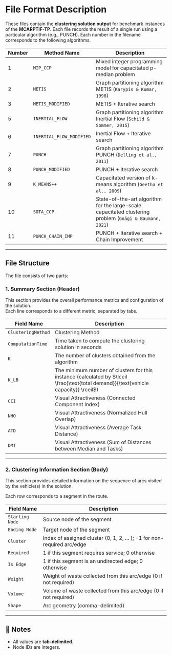 # File Format Description

These files contain the **clustering solution output** for benchmark instances of the **MCARPTIF-TP**. Each file records the result of a single run using a particular algorithm (e.g., PUNCH). Each number in the filename corresponds to the following algorithms.

| Number | Method Name                   | Description                                                                 |
|---------|-----------------------------|-----------------------------------------------------------------------------|
| 1 | `MIP_CCP`              | Mixed integer programming model for capacitated p-median problem                                             |
| 2 | `METIS`              | Graph partitioning algorithm METIS (`Karypis & Kumar, 1998`)                                            |
| 3 | `METIS_MODIFIED`           | METIS + Iterative search                             |
| 5 | `INERTIAL_FLOW` | Graph partitioning algorithm Inertial Flow (`Schild & Sommer, 2015`)                                            |
| 6 | `INERTIAL_FLOW_MODIFIED`                   | Inertial Flow + Iterative search                           |
| 7 | `PUNCH`                   | Graph partitioning algorithm PUNCH (`Delling et al., 2011`)                             |
| 8 | `PUNCH_MODIFIED`                   | PUNCH + Iterative search              |
| 9 | `K_MEANS++`                   | Capacitated version of k-means algorithm (`Geetha et al., 2009`)                          |
| 10 | `SOTA_CCP`                   | State-of-the-art algorithm for the large-scale capacitated clustering problem (`Gnägi & Baumann, 2021`)                          |
| 11 | `PUNCH_CHAIN_IMP`                   | PUNCH + Iterative search + Chain Improvement                          |


---

## File Structure

The file consists of two parts:

### 1. Summary Section (Header)

This section provides the overall performance metrics and configuration of the solution.  
Each line corresponds to a different metric, separated by tabs.

| Field Name                   | Description                                                                 |
|-----------------------------|-----------------------------------------------------------------------------|
| `ClusteringMethod`              | Clustering Method                                             |
| `ComputationTime`           | Time taken to compute the clustering solution in seconds                            |
| `K` | The number of clusters obtained from the algorithm                                             |
| `K_LB` | The minimum number of clusters for this instance (calculated by $\lceil \frac{\text{total demand}}{\text{vehicle capacity}} \rceil$)                                             |
| `CCI`                   | Visual Attractiveness (Connected Component Index)                           |
| `NHO`                   | Visual Attractiveness (Normalized Hull Overlap)                             |
| `ATD`                   | Visual Attractiveness (Average Task Distance)              |
| `DMT`                   | Visual Attractiveness (Sum of Distances between Median and Tasks)                          |

---

### 2. Clustering Information Section (Body)

This section provides detailed information on the sequence of arcs visited by the vehicle(s) in the solution.

Each row corresponds to a segment in the route.

| Field Name         | Description                                                                 |
|--------------------|-----------------------------------------------------------------------------|
| `Starting Node`     | Source node of the segment                                                |
| `Ending Node`       | Target node of the segment                                                  |
| `Cluster`           | Index of assigned cluster (0, 1, 2, ... ); -1 for non-required arc/edge                        |
| `Required`         | 1 if this segment requires service; 0 otherwise                             |
| `Is Edge`           | 1 if this segment is an undirected edge; 0 otherwise                        |
| `Weight`           | Weight of waste collected from this arc/edge (0 if not required)            |
| `Volume`           | Volume of waste collected from this arc/edge (0 if not required)            |
| `Shape`            | Arc geometry (comma-delimited)                      |

---

## 📝 Notes

- All values are **tab-delimited**.
- Node IDs are integers.